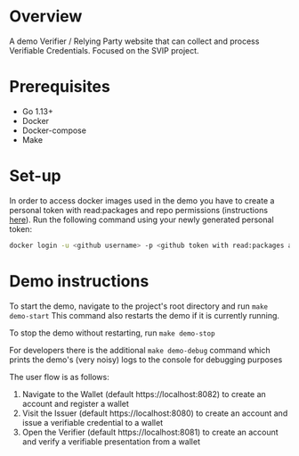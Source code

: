 # Overview

A demo Verifier / Relying Party website that can collect and process Verifiable Credentials.
Focused on the SVIP project.

# Prerequisites

*  Go 1.13+
*  Docker
*  Docker-compose
*  Make

# Set-up

In order to access docker images used in the demo you have to create a personal token with read:packages and repo permissions (instructions [here](https://help.github.com/en/github/authenticating-to-github/creating-a-personal-access-token-for-the-command-line)).
Run the following command using your newly generated personal token: 

```bash
docker login -u <github username> -p <github token with read:packages and repo permission> docker.pkg.github.com
```

# Demo instructions

To start the demo, navigate to the project's root directory and run ```make demo-start```
This command also restarts the demo if it is currently running.

To stop the demo without restarting, run ```make demo-stop```

For developers there is the additional ```make demo-debug``` command which prints the demo's (very noisy) logs to the console for debugging purposes

The user flow is as follows:

1.  Navigate to the Wallet (default https://localhost:8082) to create an account and register a wallet
2.  Visit the Issuer (default https://localhost:8080) to create an account and issue a verifiable credential to a wallet
3.  Open the Verifier (default https://localhost:8081) to create an account and verify a verifiable presentation from a wallet